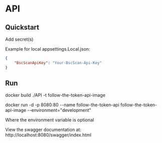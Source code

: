 # API

## Quickstart

Add secret(s)

Example for local appsettings.Local.json:

``` json
{
    "BscScanApiKey": "Your-BscScan-Api-Key"
}
```

## Run

docker build ./API -t follow-the-token-api-image

docker run -d -p 8080:80 --name follow-the-token-api follow-the-token-api-image --environment="development"

Where the environment variable is optional

View the swagger documentation at: http://localhost:8080/swagger/index.html